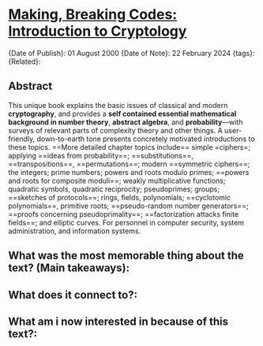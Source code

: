 # [Making, Breaking Codes: Introduction to Cryptology](https://dl.acm.org/doi/10.5555/517968)

{Date of Publish}: 01 August 2000
{Date of Note}: 22 February 2024
{tags}:
{Related}:

## Abstract
This unique book explains the basic issues of classical and modern **cryptography**, and provides a **self contained essential mathematical background in number theory**, **abstract algebra**, and **probability**—with surveys of relevant parts of complexity theory and other things. A user-friendly, down-to-earth tone presents concretely motivated introductions to these topics. ==More detailed chapter topics include== simple =ciphers=; applying ==ideas from probability==; ==substitutions==, ==transpositions==, ==permutations==; modern ==symmetric ciphers==; the integers; prime numbers; powers and roots modulo primes; ==powers and roots for composite moduli==; weakly multiplicative functions; quadratic symbols, quadratic reciprocity; pseudoprimes; groups; ==sketches of protocols==; rings, fields, polynomials; ==cyclotomic polynomials==, primitive roots; ==pseudo-random number generators==; ==proofs concerning pseudoprimality==; ==factorization attacks finite fields==; and elliptic curves. For personnel in computer security, system administration, and information systems.
## What was the most memorable thing about the text? (Main takeaways):

## What does it connect to?:

## What am i now interested in because of this text?:

